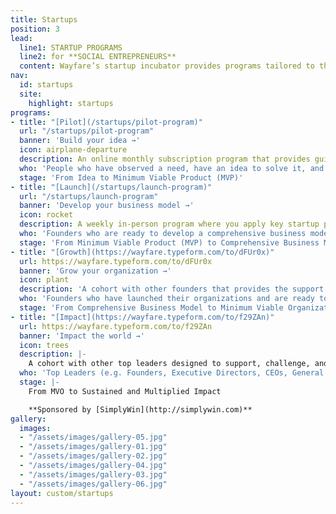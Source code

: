```yaml
---
title: Startups
position: 3
lead:
  line1: STARTUP PROGRAMS
  line2: for **SOCIAL ENTREPRENEURS**
  content: Wayfare’s startup incubator provides programs tailored to the unique needs of social good startups. In the startup incubator, you receive the space and support you need so you can turn your ideas into reality and guide your organization from idea stage all the way through sustainable impact.
nav:
  id: startups
  site:
    highlight: startups
programs:
- title: "[Pilot](/startups/pilot-program)"
  url: "/startups/pilot-program"
  banner: 'Build your idea →'
  icon: airplane-departure
  description: An online monthly subscription program that provides guidance and support to begin taking purposeful action on your meaningful idea.
  who: 'People who have observed a need, have an idea to solve it, and want to develop a plan for action.'
  stage: 'From Idea to Minimum Viable Product (MVP)'
- title: "[Launch](/startups/launch-program)"
  url: "/startups/launch-program"
  banner: 'Develop your business model →'
  icon: rocket
  description: A weekly in-person program where you apply key startup principles to build a comprehensive business model around your product, service, or program with a community of like-minded founders.
  who: 'Founders who are ready to develop a comprehensive business model around their product.'
  stage: 'From Minimum Viable Product (MVP) to Comprehensive Business Model'
- title: "[Growth](https://wayfare.typeform.com/to/dFUr0x)"
  url: https://wayfare.typeform.com/to/dFUr0x
  banner: 'Grow your organization →'
  icon: plant
  description: 'A cohort with other founders that provides the support and direction to navigate the practical and emotional complexities of growing, scaling, and hiring as you expand your organization.'
  who: 'Founders who have launched their organizations and are ready to scale their products and grow their teams.'
  stage: 'From Comprehensive Business Model to Minimum Viable Organization (MVO)'
- title: "[Impact](https://wayfare.typeform.com/to/f29ZAn)"
  url: https://wayfare.typeform.com/to/f29ZAn
  banner: 'Impact the world →'
  icon: trees
  description: |-
    A cohort with other top leaders designed to support, challenge, and sustain you to multiply your impact through integrated personal leadership and organizational development.
  who: 'Top Leaders (e.g. Founders, Executive Directors, CEOs, General Managers, etc.)'
  stage: |-
    From MVO to Sustained and Multiplied Impact

    **Sponsored by [SimplyWin](http://simplywin.com)**
gallery:
  images:
  - "/assets/images/gallery-05.jpg"
  - "/assets/images/gallery-01.jpg"
  - "/assets/images/gallery-02.jpg"
  - "/assets/images/gallery-04.jpg"
  - "/assets/images/gallery-03.jpg"
  - "/assets/images/gallery-06.jpg"
layout: custom/startups
---
```

